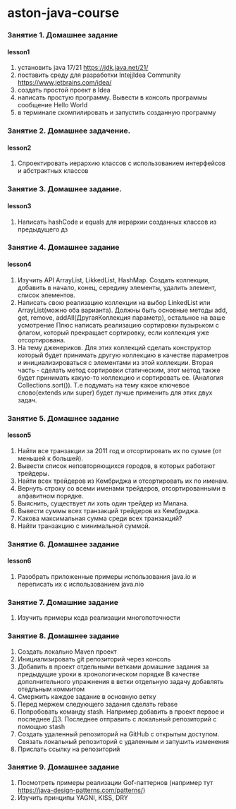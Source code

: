 # aston-java-course

### Занятие 1. Домашнее задание
#### lesson1
1. установить java 17/21 https://jdk.java.net/21/
2. поставить среду для разработки IntejjIdea Community https://www.jetbrains.com/idea/
3. создать простой проект в Idea
4. написать простую программу. Вывести в консоль программы сообщение Hello World
5. в терминале скомпилировать и запустить созданную программу

### Занятие 2. Домашнее задачение.
#### lesson2
1. Спроектировать иерархию классов с использованием интерфейсов и абстрактных классов

### Занятие 3. Домашнее задание.
#### lesson3
1. Написать hashCode и equals для иерархии созданных классов из предыдущего дз

### Занятие 4. Домашнее задание
#### lesson4
1. Изучить API ArrayList, LikkedList, HashMap. Создать коллекции, добавить в начало, конец, середину элементы, удалить элемент, список элементов.
2. Написать свою реализацию коллекции на выбор LinkedList или ArrayList(можно оба варианта).
   Должны быть основные методы add, get, remove, addAll(ДругаяКоллекция параметр), остальное на ваше усмотрение
   Плюс написать реализацию сортировки пузырьком с флагом, который прекращает сортировку, если коллекция уже отсортирована.
3. На тему дженериков. Для этих коллекций сделать конструктор который будет принимать другую коллекцию в качестве параметров и инициализироваться с элементами из этой коллекции.
   Вторая часть - сделать метод сортировки статическим, этот метод также будет принимать какую-то коллекцию и сортировать ее. (Аналогия Collections.sort()).
   Т.е подумать на тему какое ключевое слово(extends или super) будет лучше применить для этих двух задач.

### Занятие 5. Домашнее задание
#### lesson5
1. Найти все транзакции за 2011 год и отсортировать их по сумме (от меньшей
   к большей).
2. Вывести список неповторяющихся городов, в которых работают трейдеры.
3. Найти всех трейдеров из Кембриджа и отсортировать их по именам.
4. Вернуть строку со всеми именами трейдеров, отсортированными в алфавитном
   порядке.
5. Выяснить, существует ли хоть один трейдер из Милана.
6. Вывести суммы всех транзакций трейдеров из Кембриджа.
7. Какова максимальная сумма среди всех транзакций?
8. Найти транзакцию с минимальной суммой.

### Занятие 6. Домашнее задание
#### lesson6
1. Разобрать приложенные примеры использования java.io и переписать их с использованием java.nio

### Занятие 7. Домашние задание
1. Изучить примеры кода реализации  многопоточности

### Занятие 8. Домашнее задание
1. Создать локально Maven проект
2. Инициализировать git репозиторий через консоль
3. Добавить в проект отдельными ветками домашние задания за предыдущие уроки в хронологическом порядке
   В качестве дополнительного упражнения в ветки отдельную задачу добавлять отедльным коммитом
4. Смержить каждое задание в основную ветку
5. Перед мержем следующего задания сделать rebase
6. Попробовать команду stash. Например добавить в проект первое и последнее ДЗ. Последнее отправить с локальный репозиторий с помощью stash
7. Создать удаленный репозиторий на GitHub с открытым доступом. Связать локальный репозиторий с удаленным и запушить изменения
8. Прислать ссылку на репозиторий

### Занятие 9. Домашнее задание
1. Посмотреть примеры реализации Gof-паттернов (например тут https://java-design-patterns.com/patterns/)
2. Изучить принципы YAGNI, KISS, DRY